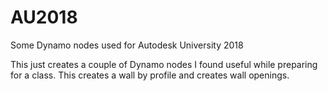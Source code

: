 # AU2018
Some Dynamo nodes used for Autodesk University 2018

This just creates a couple of Dynamo nodes I found useful while preparing for a class. This creates a wall by profile and creates wall openings.
